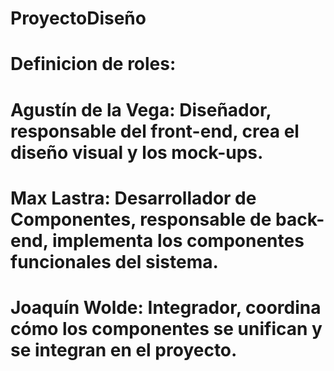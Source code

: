 # ProyectoDiseño
# Definicion de roles:
# Agustín de la Vega: Diseñador, responsable del front-end, crea el diseño visual y los mock-ups.
# Max Lastra: Desarrollador de Componentes, responsable de back-end, implementa los componentes funcionales del sistema.
# Joaquín Wolde: Integrador, coordina cómo los componentes se unifican y se integran en el proyecto.

